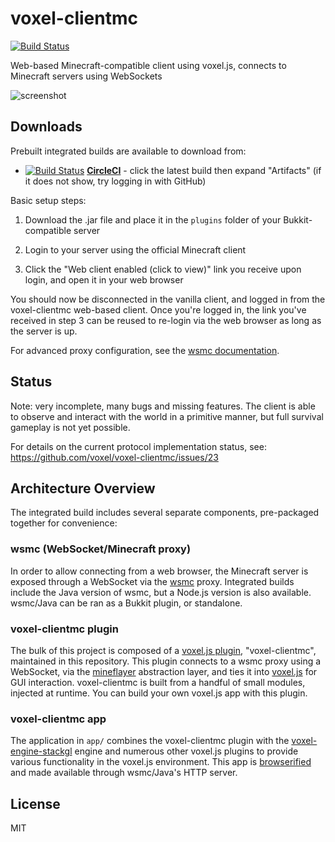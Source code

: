 # voxel-clientmc

[![Build Status](https://circleci.com/gh/voxel/voxel-clientmc/tree/master.png)](https://circleci.com/gh/voxel/voxel-clientmc/tree/master)

Web-based Minecraft-compatible client using voxel.js, connects to Minecraft servers using WebSockets

![screenshot](http://i.imgur.com/dzs5BFM.png "Screenshot")

## Downloads

Prebuilt integrated builds are available to download from:

* [![Build Status](https://circleci.com/gh/voxel/voxel-clientmc.svg?style=svg)](https://circleci.com/gh/voxel/voxel-clientmc/tree/master) **[CircleCI](https://circleci.com/gh/voxel/voxel-clientmc/tree/master)** - click the latest build then expand "Artifacts" (if it does not show, try logging in with GitHub)

Basic setup steps:

1. Download the .jar file and place it in the `plugins` folder of your Bukkit-compatible server

2. Login to your server using the official Minecraft client

3. Click the "Web client enabled (click to view)" link you receive upon login, and open it in your web browser

You should now be disconnected in the vanilla client, and logged in from the voxel-clientmc web-based client.
Once you're logged in, the link you've received in step 3 can be reused to re-login via the web browser
as long as the server is up.

For advanced proxy configuration, see the [wsmc documentation](https://github.com/deathcap/wsmc).

## Status

Note: very incomplete, many bugs and missing features. The client is able to observe and interact
with the world in a primitive manner, but full survival gameplay is not yet possible.

For details on the current protocol implementation status, see: https://github.com/voxel/voxel-clientmc/issues/23

## Architecture Overview

The integrated build includes several separate components, pre-packaged together for convenience:

### wsmc (WebSocket/Minecraft proxy)

In order to allow connecting from a web browser, the Minecraft server is exposed through a WebSocket
via the [wsmc](https://github.com/deathcap/wsmc) proxy. Integrated builds include the Java version of
wsmc, but a Node.js version is also available. wsmc/Java can be ran as a Bukkit plugin, or standalone.

### voxel-clientmc plugin

The bulk of this project is composed of a [voxel.js plugin](https://github.com/voxel/voxel-plugins),
"voxel-clientmc", maintained in this repository. This plugin connects to a wsmc proxy using a WebSocket,
via the [mineflayer](https://github.com/PrismarineJS/mineflayer) abstraction layer, and ties it into
[voxel.js](https://github.com/voxel) for GUI interaction. voxel-clientmc is built from a handful of
small modules, injected at runtime. You can build your own voxel.js app with this plugin.

### voxel-clientmc app

The application in `app/` combines the voxel-clientmc plugin with the
[voxel-engine-stackgl](https://github.com/voxel/voxel-engine-stackgl) engine
and numerous other voxel.js plugins to provide various functionality in the voxel.js environment.
This app is [browserified](http://browserify.org) and made available through wsmc/Java's HTTP server.


## License

MIT


